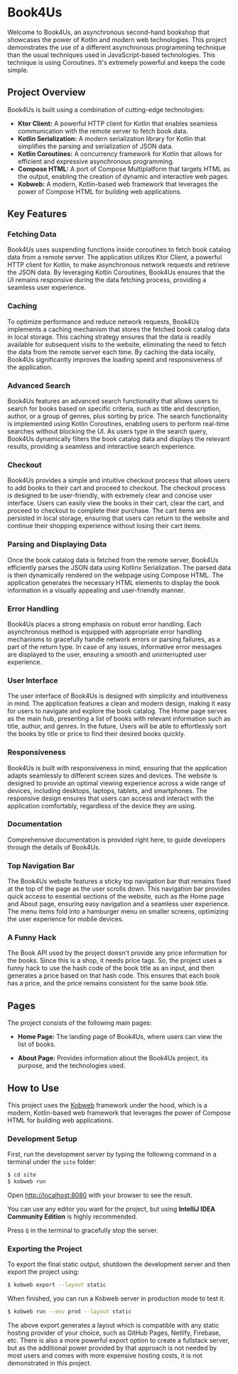 # Book4Us

Welcome to Book4Us, an asynchronous second-hand bookshop that showcases the power of Kotlin and modern web
technologies. This project demonstrates the use of a different asynchronous programming technique than the usual
techniques used in JavaScript-based technologies. This technique is using Coroutines. It's extremely powerful and keeps
the code simple.

## Project Overview

Book4Us is built using a combination of cutting-edge technologies:

+ **Ktor Client:** A powerful HTTP client for Kotlin that enables seamless communication with the remote server to fetch
  book data.
+ **Kotlin Serialization:** A modern serialization library for Kotlin that simplifies the parsing and serialization of
  JSON data.
+ **Kotlin Coroutines:** A concurrency framework for Kotlin that allows for efficient and expressive asynchronous
  programming.
+ **Compose HTML:** A port of Compose Multiplatform that targets HTML as the output, enabling the creation of dynamic
  and interactive web pages.
+ **Kobweb:** A modern, Kotlin-based web framework that leverages the power of Compose HTML for building web
  applications.

## Key Features

### Fetching Data

Book4Us uses suspending functions inside coroutines to fetch book catalog data from a remote server. The application
utilizes Ktor Client, a powerful HTTP client for Kotlin, to make asynchronous network requests and retrieve the JSON
data. By leveraging Kotlin Coroutines, Book4Us ensures that the UI remains responsive during the data fetching process,
providing a seamless user experience.

### Caching

To optimize performance and reduce network requests, Book4Us implements a caching mechanism that stores the fetched book
catalog data in local storage. This caching strategy ensures that the data is readily available for subsequent visits to
the website, eliminating the need to fetch the data from the remote server each time. By caching the data locally,
Book4Us significantly improves the loading speed and responsiveness of the application.

### Advanced Search

Book4Us features an advanced search functionality that allows users to search for books based on specific criteria,
such as title and description, author, or a group of genres, plus sorting by price. The search functionality is
implemented using Kotlin Coroutines, enabling users to perform real-time searches without blocking the UI. As users type
in the search query, Book4Us dynamically filters the book catalog data and displays the relevant results, providing a
seamless and interactive search experience.

### Checkout

Book4Us provides a simple and intuitive checkout process that allows users to add books to their cart and proceed to
checkout. The checkout process is designed to be user-friendly, with extremely clear and concise user interface. Users
can easily view the books in their cart, clear the cart, and proceed to checkout to complete their purchase. The cart
items are persisted in local storage, ensuring that users can return to the website and continue their shopping
experience without losing their cart items.

### Parsing and Displaying Data

Once the book catalog data is fetched from the remote server, Book4Us efficiently parses the JSON data using Kotlinx
Serialization. The parsed data is then dynamically rendered on the webpage using Compose HTML. The application
generates the necessary HTML elements to display the book information in a visually appealing and user-friendly manner.

### Error Handling

Book4Us places a strong emphasis on robust error handling. Each asynchronous method is equipped with appropriate error
handling mechanisms to gracefully handle network errors or parsing failures, as a part of the return type. In case of
any issues, informative error messages are displayed to the user, ensuring a smooth and uninterrupted user experience.

### User Interface

The user interface of Book4Us is designed with simplicity and intuitiveness in mind. The application features a clean
and modern design, making it easy for users to navigate and explore the book catalog. The Home page serves as the main
hub, presenting a list of books with relevant information such as title, author, and genres. In the future, Users will
be able to effortlessly sort the books by title or price to find their desired books quickly.

### Responsiveness

Book4Us is built with responsiveness in mind, ensuring that the application adapts seamlessly to different screen sizes
and devices. The website is designed to provide an optimal viewing experience across a wide range of devices, including
desktops, laptops, tablets, and smartphones. The responsive design ensures that users can access and interact with the
application comfortably, regardless of the device they are using.

### Documentation

Comprehensive documentation is provided right here, to guide developers through the details of Book4Us.

### Top Navigation Bar

The Book4Us website features a sticky top navigation bar that remains fixed at the top of the page as the user scrolls
down. This navigation bar provides quick access to essential sections of the website, such as the Home page and About
page, ensuring easy navigation and a seamless user experience. The menu items fold into a hamburger menu on smaller
screens, optimizing the user experience for mobile devices.

### A Funny Hack

The Book API used by the project doesn't provide any price information for the books. Since this is a shop, it needs
price tags. So, the project uses a funny hack to use the hash code of the book title as an input, and then generates a
price based on that hash code. This ensures that each book has a price, and the price remains consistent for the same
book title.

## Pages

The project consists of the following main pages:

+ **Home Page:** The landing page of Book4Us, where users can view the list of books.

+ **About Page:** Provides information about the Book4Us project, its purpose, and the technologies used.

## How to Use

This project uses the [Kobweb](https://github.com/varabyte/kobweb) framework under the hood, which is a modern,
Kotlin-based web framework that leverages the power of Compose HTML for building web applications.

### Development Setup

First, run the development server by typing the following command in a terminal under the `site` folder:

```bash
$ cd site
$ kobweb run
```

Open [http://localhost:8080](http://localhost:8080) with your browser to see the result.

You can use any editor you want for the project, but using **IntelliJ IDEA Community Edition** is highly recommended.

Press `Q` in the terminal to gracefully stop the server.

### Exporting the Project

To export the final static output, shutdown the development server and then export the project using:

```bash
$ kobweb export --layout static
```

When finished, you can run a Kobweb server in production mode to test it.

```bash
$ kobweb run --env prod --layout static
```

The above export generates a layout which is compatible with any static hosting provider of your choice, such as
GitHub Pages, Netlify, Firebase, etc. There is also a more powerful export option to create a fullstack server,
but as the additional power provided by that approach is not needed by most users and comes with more expensive
hosting costs, it is not demonstrated in this project.
